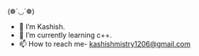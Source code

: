 (❁´◡`❁)
- 👋 I’m Kashish.
- 🌱 I’m currently learning c++.
- 📫 How to reach me- kashishmistry1206@gmail.com


<!---
Kissh12/Kissh12 is a ✨ special ✨ repository because its `README.md` (this file) appears on your GitHub profile.
You can click the Preview link to take a look at your changes.
--->
